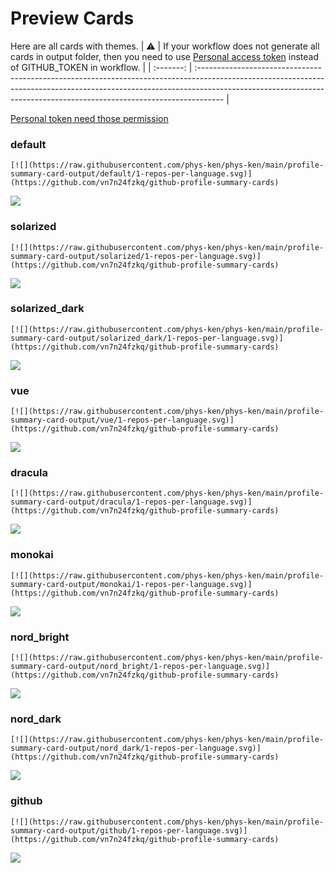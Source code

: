 
# Preview Cards

Here are all cards with themes.
| :warning: | If your workflow does not generate all cards in output folder, then you need to use [Personal access token](https://docs.github.com/en/actions/configuring-and-managing-workflows/creating-and-storing-encrypted-secrets) instead of GITHUB_TOKEN in workflow. |
| :-------: | :------------------------------------------------------------------------------------------------------------------------------------------------------------------------------------------------------------------------------------------------ |

[Personal token need those permission](https://github.com/vn7n24fzkq/github-profile-summary-cards/wiki/Personal-access-token-permissions)


### default


```
[![](https://raw.githubusercontent.com/phys-ken/phys-ken/main/profile-summary-card-output/default/1-repos-per-language.svg)](https://github.com/vn7n24fzkq/github-profile-summary-cards)
```
![](https://raw.githubusercontent.com/phys-ken/phys-ken/main/profile-summary-card-output/default/1-repos-per-language.svg)


### solarized


```
[![](https://raw.githubusercontent.com/phys-ken/phys-ken/main/profile-summary-card-output/solarized/1-repos-per-language.svg)](https://github.com/vn7n24fzkq/github-profile-summary-cards)
```
![](https://raw.githubusercontent.com/phys-ken/phys-ken/main/profile-summary-card-output/solarized/1-repos-per-language.svg)


### solarized_dark


```
[![](https://raw.githubusercontent.com/phys-ken/phys-ken/main/profile-summary-card-output/solarized_dark/1-repos-per-language.svg)](https://github.com/vn7n24fzkq/github-profile-summary-cards)
```
![](https://raw.githubusercontent.com/phys-ken/phys-ken/main/profile-summary-card-output/solarized_dark/1-repos-per-language.svg)


### vue


```
[![](https://raw.githubusercontent.com/phys-ken/phys-ken/main/profile-summary-card-output/vue/1-repos-per-language.svg)](https://github.com/vn7n24fzkq/github-profile-summary-cards)
```
![](https://raw.githubusercontent.com/phys-ken/phys-ken/main/profile-summary-card-output/vue/1-repos-per-language.svg)


### dracula


```
[![](https://raw.githubusercontent.com/phys-ken/phys-ken/main/profile-summary-card-output/dracula/1-repos-per-language.svg)](https://github.com/vn7n24fzkq/github-profile-summary-cards)
```
![](https://raw.githubusercontent.com/phys-ken/phys-ken/main/profile-summary-card-output/dracula/1-repos-per-language.svg)


### monokai


```
[![](https://raw.githubusercontent.com/phys-ken/phys-ken/main/profile-summary-card-output/monokai/1-repos-per-language.svg)](https://github.com/vn7n24fzkq/github-profile-summary-cards)
```
![](https://raw.githubusercontent.com/phys-ken/phys-ken/main/profile-summary-card-output/monokai/1-repos-per-language.svg)


### nord_bright


```
[![](https://raw.githubusercontent.com/phys-ken/phys-ken/main/profile-summary-card-output/nord_bright/1-repos-per-language.svg)](https://github.com/vn7n24fzkq/github-profile-summary-cards)
```
![](https://raw.githubusercontent.com/phys-ken/phys-ken/main/profile-summary-card-output/nord_bright/1-repos-per-language.svg)


### nord_dark


```
[![](https://raw.githubusercontent.com/phys-ken/phys-ken/main/profile-summary-card-output/nord_dark/1-repos-per-language.svg)](https://github.com/vn7n24fzkq/github-profile-summary-cards)
```
![](https://raw.githubusercontent.com/phys-ken/phys-ken/main/profile-summary-card-output/nord_dark/1-repos-per-language.svg)


### github


```
[![](https://raw.githubusercontent.com/phys-ken/phys-ken/main/profile-summary-card-output/github/1-repos-per-language.svg)](https://github.com/vn7n24fzkq/github-profile-summary-cards)
```
![](https://raw.githubusercontent.com/phys-ken/phys-ken/main/profile-summary-card-output/github/1-repos-per-language.svg)

